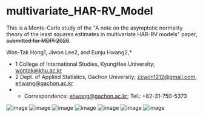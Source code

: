 # multivariate_HAR-RV_Model<?xml version="1.0" encoding="utf-8" standalone="no"?>

This is a Monte-Carlo study of the "A note on the asymptotic normality theory of the least squares estimates in multivariate HAR-RV models" paper, ~~submitted for MDPI 2020~~.

Won-Tak Hong1, Jiwon Lee2, and Eunju Hwang2,*
- 1 College of International Studies, KyungHee University; wontak@khu.ac.kr
- 2 Dept. of Applied Statistics, Gachon University; zzwon1212@gmail.com, ehwang@gachon.ac.kr
- * Correspondence: ehwang@gachon.ac.kr; Tel.: +82-31-750-5373

![image](https://user-images.githubusercontent.com/61040406/95170412-5a63cc00-07ef-11eb-82ec-9295e7f7d77b.png)
![image](https://user-images.githubusercontent.com/61040406/95170444-66e82480-07ef-11eb-818e-71a0b1574ebc.png)
![image](https://user-images.githubusercontent.com/61040406/95169998-b8dc7a80-07ee-11eb-91b7-f19e013d2d1a.png)
![image](https://user-images.githubusercontent.com/61040406/95170043-ca258700-07ee-11eb-8148-d699f7dfbd13.png)
![image](https://user-images.githubusercontent.com/61040406/95170239-14a70380-07ef-11eb-9445-0908f8f82f60.png)
![image](https://user-images.githubusercontent.com/61040406/95170273-238db600-07ef-11eb-9bf7-fa5f7aadea69.png)
![image](https://user-images.githubusercontent.com/61040406/95170298-33a59580-07ef-11eb-9085-c916721b856f.png)
